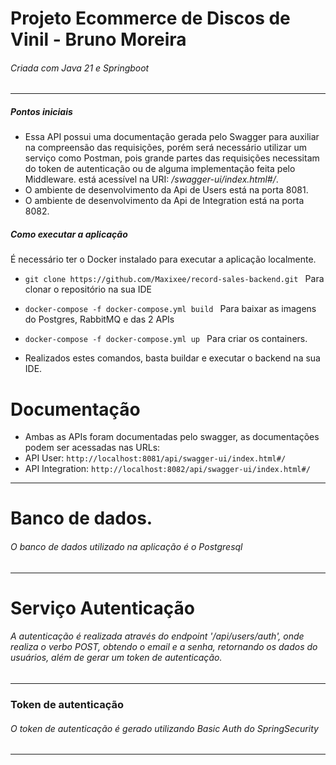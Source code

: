 # Projeto Ecommerce de Discos de Vinil - Bruno Moreira

######  Criada com Java 21 e Springboot

---
##### Pontos iniciais

- Essa API possui uma documentação gerada pelo Swagger para auxiliar na compreensão das requisições, porém será necessário utilizar um serviço como Postman, pois grande partes das requisições necessitam do token de autenticação ou de alguma implementação feita pelo Middleware. está acessível na URI: */swagger-ui/index.html#/*.
-  O ambiente de desenvolvimento da Api de Users está na porta 8081.
-  O ambiente de desenvolvimento da Api de Integration está na porta 8082.

##### Como executar a aplicação
É necessário ter o Docker instalado para executar a aplicação localmente.
  - ```git clone https://github.com/Maxixee/record-sales-backend.git ``` Para clonar o repositório na sua IDE
  - ```docker-compose -f docker-compose.yml build ``` Para baixar as imagens do Postgres, RabbitMQ e das 2 APIs
  - ```docker-compose -f docker-compose.yml up ``` Para criar os containers.

- Realizados estes comandos, basta buildar e executar o backend na sua IDE.

# Documentação

  - Ambas as APIs foram documentadas pelo swagger, as documentações podem ser acessadas nas URLs: 
  - API User: ```http://localhost:8081/api/swagger-ui/index.html#/```
  - API Integration: ```http://localhost:8082/api/swagger-ui/index.html#/```

---

# Banco de dados.

###### O banco de dados utilizado na aplicação é o Postgresql

---
# Serviço Autenticação
###### A autenticação é realizada através do endpoint '/api/users/auth', onde realiza o verbo POST, obtendo o email e a senha, retornando os dados do usuários, além  de gerar um token de autenticação.

---
### Token de autenticação

###### O token de autenticação é gerado utilizando Basic Auth do SpringSecurity

---
